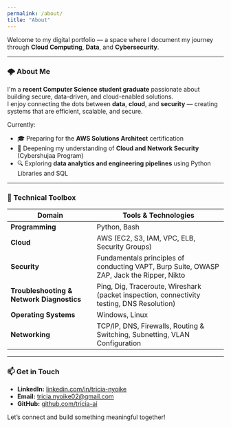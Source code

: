 ```yaml
---
permalink: /about/
title: "About"
---
```


Welcome to my digital portfolio — a space where I document my journey through **Cloud Computing**, **Data**, and **Cybersecurity**.

---

### 🌩 About Me

I'm a **recent Computer Science student graduate** passionate about building secure, data-driven, and cloud-enabled solutions.  
I enjoy connecting the dots between **data**, **cloud**, and **security** — creating systems that are efficient, scalable, and secure.

Currently:
- 🎓 Preparing for the **AWS Solutions Architect** certification  
- 🧠 Deepening my understanding of **Cloud and Network Security** (Cybershujaa Program)  
- 🔍 Exploring **data analytics and engineering pipelines** using Python Libraries and SQL

---

### 🧰 Technical Toolbox

| Domain | Tools & Technologies |
|--------|----------------------|
| **Programming** | Python, Bash |
| **Cloud** | AWS (EC2, S3, IAM, VPC, ELB, Security Groups) |
| **Security** | Fundamentals principles of conducting VAPT, Burp Suite, OWASP ZAP, Jack the Ripper, Nikto |
| **Troubleshooting & Network Diagnostics** | Ping, Dig, Traceroute, Wireshark (packet inspection, connectivity testing, DNS Resolution) |
| **Operating Systems** | Windows, Linux |
| **Networking** | TCP/IP, DNS, Firewalls, Routing & Switching, Subnetting, VLAN Configuration |

---


### 📫 Get in Touch

- **LinkedIn:** [linkedin.com/in/tricia-nyoike](#)
- **Email:** [tricia.nyoike02@gmail.com](mailto:tricia.nyoike02@gmail.com)
- **GitHub:** [github.com/tricia-ai](https://github.com/tricia-ai)

Let’s connect and build something meaningful together!
